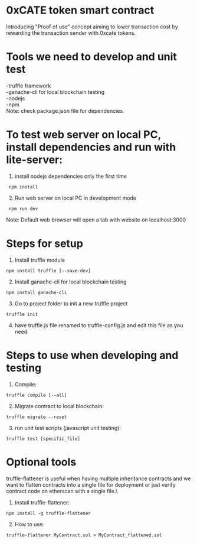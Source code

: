 # 0xCATE token smart contract
Introducing "Proof of use" concept aiming to lower transaction cost by rewarding the transaction sender with 0xcate tokens.

# Tools we need to develop and unit test
-truffle framework\
-ganache-cli for local blockchain testing\
-nodejs\
-npm\
Note: check package.json file for dependencies.

# To test web server on local PC, install dependencies and run with lite-server:
1. install nodejs dependencies only the first time
```
 npm install
```
2. Run web server on local PC in development mode
```
 npm run dev
```
Note: Default web browser will open a tab with website on localhost:3000

# Steps for setup
1. Install truffle module
 ```
 npm install truffle [--save-dev]
 ```
2. Install ganache-cli for local blockchain testing
  ```
  npm install ganache-cli
  ```
3. Go to project folder to init a new truffle project
 ```
 truffle init
 ```
4. have truffle.js file renamed to truffle-config.js and edit this file as you need.

# Steps to use when developing and testing
1. Compile:
 ```
 truffle compile [--all]
 ```
2. Migrate contract to local blockchain:
 ```
 truffle migrate --reset
 ```
3. run unit test scripts (javascript unit testing):
 ```
 truffle test [specific_file]
 ```

# Optional tools
 truffle-flattener is useful when having multiple inheritance contracts and we want to flatten contracts into a single file for deployment or just verify contract code on etherscan with a single file.\
1. Install truffle-flattener:
 ```
 npm install -g truffle-flattener
 ```
2. How to use:
 ```
 truffle-flattener MyContract.sol > MyContract_flattened.sol
 ```
